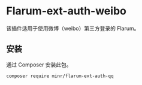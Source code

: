 # Flarum-ext-auth-weibo

该插件适用于使用微博（weibo）第三方登录的 Flarum。

## 安装
通过 Composer 安装此包。

```shell
composer require minr/flarum-ext-auth-qq
```